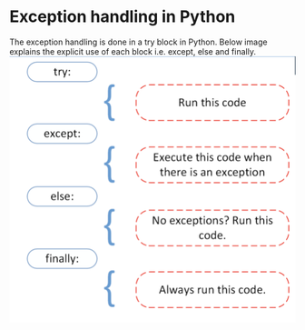 # Exception handling in Python

The exception handling is done in a try block in Python. Below image explains the explicit use of each block i.e. except, else and finally.
![alt text](img/exception.png)